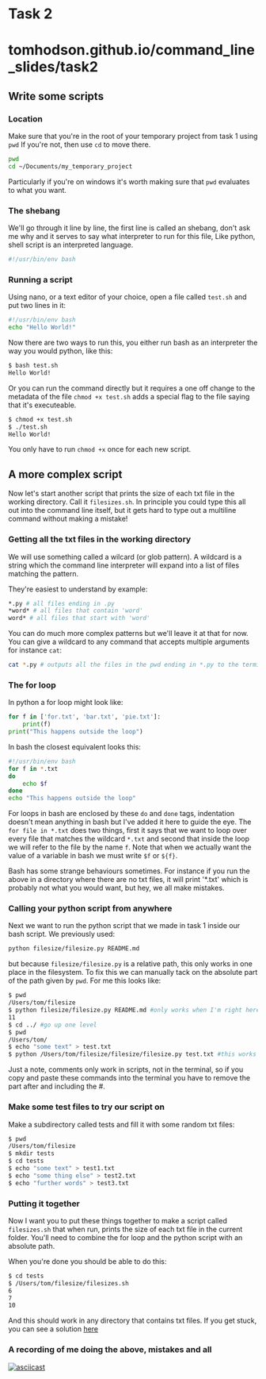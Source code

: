 # Task 2
# tomhodson.github.io/command_line_slides/task2
## Write some scripts
### Location
Make sure that you're in the root of your temporary project from task 1 using `pwd`
If you're not, then use `cd` to move there.
```bash
pwd
cd ~/Documents/my_temporary_project
```
Particularly if you're on windows it's worth making sure that `pwd` evaluates to what you want.

### The shebang
We'll go through it line by line, the first line is called an shebang, don't ask me why and it serves to say what interpreter to run for this file, Like python, shell script is an interpreted language. 
```bash
#!/usr/bin/env bash
```
### Running a script
Using nano, or a text editor of your choice, open a file called `test.sh` and put two lines in it:
```bash
#!/usr/bin/env bash
echo "Hello World!"
```

Now there are two ways to run this, you either run bash as an interpreter the way you would python, like this:
```bash
$ bash test.sh
Hello World!
```
Or you can run the command directly but it requires a one off change to the metadata of the file `chmod +x test.sh` adds a special flag to the file saying that it's executeable. 
```bash
$ chmod +x test.sh
$ ./test.sh
Hello World!
```
You only have to run `chmod +x` once for each new script.

## A more complex script
Now let's start another script that prints the size of each txt file in the working directory. Call it `filesizes.sh`. In principle you could type this all out into the command line itself, but it gets hard to type out a multiline command without making a mistake!

### Getting all the txt files in the working directory
We will use something called a wilcard (or glob pattern). A wildcard is a string which the command line interpreter will expand into a list of files matching the pattern.

They're easiest to understand by example:
```bash
*.py # all files ending in .py
*word* # all files that contain 'word'
word* # all files that start with 'word'
```
You can do much more complex patterns but we'll leave it at that for now. You can give a wildcard to any command that accepts multiple arguments for instance `cat`:
```bash
cat *.py # outputs all the files in the pwd ending in *.py to the terminal
```


### The for loop
In python a for loop might look like:
```python
for f in ['for.txt', 'bar.txt', 'pie.txt']:
    print(f)
print("This happens outside the loop")
```

In bash the closest equivalent looks this:
```bash
#!/usr/bin/env bash
for f in *.txt
do
    echo $f
done
echo "This happens outside the loop"
```
For loops in bash are enclosed by these `do` and `done` tags, indentation doesn't mean anything in bash but I've added it here to guide the eye. The `for file in *.txt` does two things, first it says that we want to loop over every file that matches the wildcard `*.txt` and second that inside the loop we will refer to the file by the name `f`. Note that when we actually want the value of a variable in bash we must write `$f` or `${f}`.

Bash has some strange behaviours sometimes. For instance if you run the above in a directory where there are no txt files, it will print '*.txt' which is probably not what you would want, but hey, we all make mistakes.

### Calling your python script from anywhere
Next we want to run the python script that we made in task 1 inside our bash script. We previously used:
```bash
python filesize/filesize.py README.md
```
but because `filesize/filesize.py` is a relative path, this only works in one place in the filesystem. To fix this we can manually tack on the absolute part of the path given by `pwd`. For me this looks like:
```bash
$ pwd
/Users/tom/filesize
$ python filesize/filesize.py README.md #only works when I'm right here
11
$ cd ../ #go up one level
$ pwd
/Users/tom/
$ echo "some text" > test.txt
$ python /Users/tom/filesize/filesize/filesize.py test.txt #this works anywhere!
```
Just a note, comments only work in scripts, not in the terminal, so if you copy and paste these commands into the terminal you have to remove the part after and including the #.

### Make some test files to try our script on
Make a subdirectory called tests and fill it with some random txt files:
```bash
$ pwd
/Users/tom/filesize
$ mkdir tests
$ cd tests
$ echo "some text" > test1.txt
$ echo "some thing else" > test2.txt
$ echo "further words" > test3.txt
```

### Putting it together

Now I want you to put these things together to make a script called `filesizes.sh` that when run, prints the size of each txt file in the current folder. You'll need to combine the for loop and the python script with an absolute path. 

When you're done you should be able to do this:
```bash
$ cd tests
$ /Users/tom/filesize/filesizes.sh 
6
7
10
```
And this should work in any directory that contains txt files. If you get stuck, you can see a solution [here](https://github.com/TomHodson/command_line_slides/blob/main/task2.sh)

### A recording of me doing the above, mistakes and all
[![asciicast](https://asciinema.org/a/468329.svg)](https://asciinema.org/a/468329)
